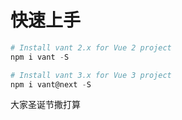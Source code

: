 # 快速上手

```powershell
# Install vant 2.x for Vue 2 project
npm i vant -S

# Install vant 3.x for Vue 3 project
npm i vant@next -S
```

大家圣诞节撒打算
